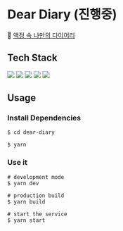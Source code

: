 # Dear Diary (진행중)

🔗 [액정 속 나만의 다이어리](dear-diary-seven.vercel.app/)

## Tech Stack

<p>
<img src="https://img.shields.io/badge/TypeScript-3178C6?style=flat-square&logo=TypeScript&logoColor=white"/>
<img src="https://img.shields.io/badge/Next.js-000000?style=flat-square&logo=Next.js&logoColor=white"/>
<!-- <img src="https://img.shields.io/badge/React Query-FF4154?style=flat-square&logo=React Query&logoColor=white"/> -->
<img src="https://img.shields.io/badge/React Hook Form-EC5990?style=flat-square&logo=React-Hook-Form&logoColor=white"/>
<img src="https://img.shields.io/badge/styled components-DB7093?style=flat-square&logo=styled-components&logoColor=white"/>
<img src="https://img.shields.io/badge/Firebase-FFCA28?style=flat-square&logo=Firebase&logoColor=white"/>
</p>

## Usage

### Install Dependencies

```
$ cd dear-diary

$ yarn
```

### Use it

```
# development mode
$ yarn dev

# production build
$ yarn build

# start the service
$ yarn start
```
